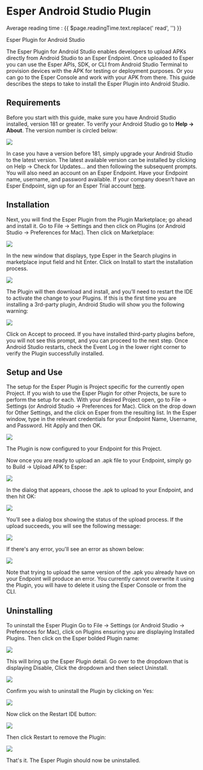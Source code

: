 # Esper Android Studio Plugin
<div class="avg-reading-time">Average reading time : {{ $page.readingTime.text.replace(' read', '') }}</div>


Esper Plugin for Android Studio

The Esper Plugin for Android Studio enables developers to upload APKs directly from Android Studio to an Esper Endpoint. Once uploaded to Esper you can use the Esper APIs, SDK, or CLI from Android Studio Terminal to provision devices with the APK for testing or deployment purposes. Or you can go to the Esper Console and work with your APK from there.
This guide describes the steps to take to install the Esper Plugin into Android Studio.

## Requirements
Before you start with this guide, make sure you have Android Studio installed, version 181 or greater. 
To verify your Android Studio go to **Help → About**. The version number is circled below:


![](./assets/OLD_DASHBOARD/1_asp_AndroidStudioAbout.jpg)

In case you have a version before 181, simply upgrade your Android Studio to the latest version. The latest available version can be installed by clicking on Help → Check for Updates... and then following the subsequent prompts.
You will also need an account on an Esper Endpoint. Have your Endpoint name, username, and password available. If your company doesn’t have an Esper Endpoint, sign up for an Esper Trial account [here](https://esper.io/signup).

## Installation
Next, you will find the Esper Plugin from the Plugin Marketplace; go ahead and install it.
Go to File → Settings and then click on Plugins (or Android Studio → Preferences for Mac). Then click on Marketplace:

![](./assets/OLD_DASHBOARD/2_asp_PluginDialog.jpg)


In the new window that displays, type Esper in the Search plugins in marketplace input field and hit Enter. Click on Install to start the installation process.


![](./assets/OLD_DASHBOARD/3_asp_MarketplaceSearch.jpg)

The Plugin will then download and install, and you’ll need to restart the IDE to activate the change to your Plugins.
If this is the first time you are installing a 3rd-party plugin, Android Studio will show you the following warning:

![](./assets/OLD_DASHBOARD/14_asp_missingwarning.png)

Click on Accept to proceed. If you have installed third-party plugins before, you will not see this prompt, and you can proceed to the next step.
Once Android Studio restarts, check the Event Log in the lower right corner to verify the Plugin successfully installed.

## Setup and Use
The setup for the Esper Plugin is Project specific for the currently open Project. If you wish to use the Esper Plugin for other Projects, be sure to perform the setup for each. 
With your desired Project open, go to File → Settings (or Android Studio → Preferences for Mac). Click on the drop down for Other Settings, and the click on Esper from the resulting list. In the Esper window, type in the relevant credentials for your Endpoint Name, Username, and Password. Hit Apply and then OK.

![](./assets/OLD_DASHBOARD/4_asp_Configuration.jpg)


The Plugin is now configured to your Endpoint for this Project.

Now once you are ready to upload an .apk file to your Endpoint, simply go to Build → Upload APK to Esper:

![](./assets/OLD_DASHBOARD/5_asp_Build.jpg)


In the dialog that appears, choose the .apk to upload to your Endpoint, and then hit OK:

![](./assets/OLD_DASHBOARD/6_asp_Upload.jpg)


You’ll see a dialog box showing the status of the upload process. If the upload succeeds, you will see the following message:

![](./assets/OLD_DASHBOARD/7_asp_UploadSuccess.jpg)

If there's any error, you'll see an error as shown below:

![](./assets/OLD_DASHBOARD/8_asp_Error.jpg)

Note that trying to upload the same version of the .apk you already have on your Endpoint will produce an error. You currently cannot overwrite it using the Plugin, you will have to delete it using the Esper Console or from the CLI.

## Uninstalling

To uninstall the Esper Plugin Go to File → Settings (or Android Studio → Preferences for Mac), click on Plugins ensuring you are displaying Installed Plugins. Then click on the Esper bolded Plugin name:

![](./assets/OLD_DASHBOARD/9_asp_Uninstall_1.jpg)

This will bring up the Esper Plugin detail. Go over to the dropdown that is displaying Disable, Click the dropdown and then select Uninstall.

![](./assets/OLD_DASHBOARD/10_asp_Uninstall2.jpg)

Confirm you wish to uninstall the Plugin by clicking on Yes:

![](./assets/OLD_DASHBOARD/11_asp_Uninstall_3.jpg)


Now click on the Restart IDE button:

![](./assets/OLD_DASHBOARD/12_asp_Uninstall_4.jpg)

Then click Restart to remove the Plugin:

![](./assets/OLD_DASHBOARD/13_asp_Uninstall_5.jpg)

That's it. The Esper Plugin should now be uninstalled.



